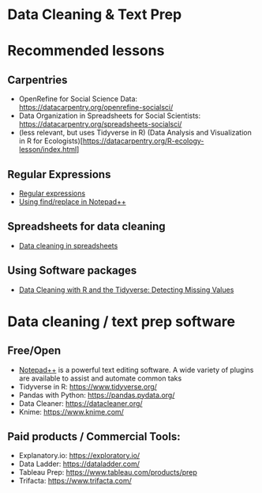 # Data Cleaning & Text Prep

# Recommended lessons

## Carpentries 
- OpenRefine for Social Science Data: https://datacarpentry.org/openrefine-socialsci/
- Data Organization in Spreadsheets for Social Scientists: https://datacarpentry.org/spreadsheets-socialsci/
- (less relevant, but uses Tidyverse in R) (Data Analysis and Visualization in R for Ecologists)[https://datacarpentry.org/R-ecology-lesson/index.html]

## Regular Expressions
- [Regular expressions](https://regexone.com/)
- [Using find/replace in Notepad++](https://gerardnico.com/ide/notepad/replace)

## Spreadsheets for data cleaning
- [Data cleaning in spreadsheets](https://guides.library.duke.edu/excel/cleaning)

## Using Software packages
- [Data Cleaning with R and the Tidyverse: Detecting Missing Values](https://towardsdatascience.com/data-cleaning-with-r-and-the-tidyverse-detecting-missing-values-ea23c519bc62)

# Data cleaning / text prep software 

## Free/Open
- [Notepad++](https://notepad-plus-plus.org/downloads/) is a powerful text editing software. A wide variety of plugins are available to assist and automate common taks
- Tidyverse in R: https://www.tidyverse.org/
- Pandas with Python: https://pandas.pydata.org/
- Data Cleaner:  https://datacleaner.org/
- Knime: https://www.knime.com/

## Paid products / Commercial Tools:
- Explanatory.io: https://exploratory.io/
- Data Ladder: https://dataladder.com/
- Tableau Prep: https://www.tableau.com/products/prep
- Trifacta: https://www.trifacta.com/

